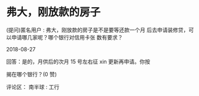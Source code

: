 # 弗大，刚放款的房子

(提问)匿名用户 : 弗大，刚放款的房子是不是要等还款一个月 后去申请装修贷，可以申请哪几家呢？哪个银行对信用卡张 数有要求？

2018-08-27

回答：是的，月供后的次月 15 号左右征 xin 更新再申请。你按

揭在哪个银行？(0 赞)

评论区： 南半球 : 工行